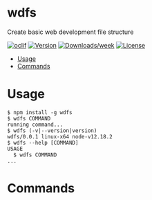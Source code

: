 wdfs
====

Create basic web development file structure

[![oclif](https://img.shields.io/badge/cli-oclif-brightgreen.svg)](https://oclif.io)
[![Version](https://img.shields.io/npm/v/wdfs.svg)](https://npmjs.org/package/wdfs)
[![Downloads/week](https://img.shields.io/npm/dw/wdfs.svg)](https://npmjs.org/package/wdfs)
[![License](https://img.shields.io/npm/l/wdfs.svg)](https://github.com/ashis-kumar-dev/wdfs/blob/master/package.json)

<!-- toc -->
* [Usage](#usage)
* [Commands](#commands)
<!-- tocstop -->
# Usage
<!-- usage -->
```sh-session
$ npm install -g wdfs
$ wdfs COMMAND
running command...
$ wdfs (-v|--version|version)
wdfs/0.0.1 linux-x64 node-v12.18.2
$ wdfs --help [COMMAND]
USAGE
  $ wdfs COMMAND
...
```
<!-- usagestop -->
# Commands
<!-- commands -->

<!-- commandsstop -->
